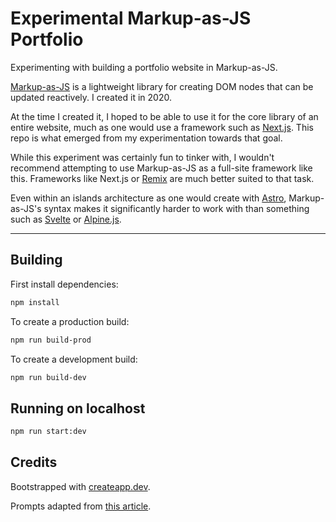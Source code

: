 # Experimental Markup-as-JS Portfolio
Experimenting with building a portfolio website in Markup-as-JS.

[Markup-as-JS](https://github.com/tylermercer/markup-as-js) is a lightweight library
for creating DOM nodes that can be updated reactively.
I created it in 2020.

At the time I created it, I hoped to be able to use it for the core library of an entire website,
much as one would use a framework such as [Next.js](https://nextjs.org/).
This repo is what emerged from my experimentation towards that goal.

While this experiment was certainly fun to tinker with,
I wouldn't recommend attempting to use Markup-as-JS as a full-site framework like this.
Frameworks like Next.js or [Remix](https://remix.run) are much better suited
to that task.

Even within an islands architecture as one would create with [Astro](https://astro.build),
Markup-as-JS's syntax makes it significantly harder to work with than
something such as [Svelte](https://svelte.dev) or [Alpine.js](https://alpinejs.dev/).

---

## Building

First install dependencies:

```sh
npm install
```

To create a production build:

```sh
npm run build-prod
```

To create a development build:

```sh
npm run build-dev
```

## Running on localhost

```sh
npm run start:dev
```

## Credits

Bootstrapped with [createapp.dev](https://createapp.dev/).

Prompts adapted from [this article](https://journals.sagepub.com/doi/abs/10.1177/0146167297234003).
